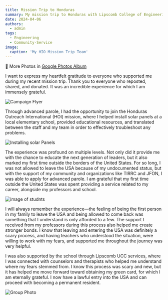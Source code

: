 ```yaml
---
title: Mission Trip to Honduras
summary: My mission trip to Honduras with Lipscomb College of Engineering
date: 2024-04-06
authors:
  - admin
tags:
  - Engineering
  - Community-Service
image:
  caption: 'My HIO Mission Trip Team'
---
```


📸 More Photos in [Google Photos Album](https://photos.google.com/share/AF1QipP5ZsAg6rJFWa4btT6_Ez3SvMd9Gl11ysh1MHhFS2IAWTIKwlubvJ1jzQ60DxNONw?pli=1&key=NGhQSzJDdkN4b0xSWGJnUDcwQmdoVnpZUVIxemJ3)

I want to express my heartfelt gratitude to everyone who supported me during my recent mission trip. Thank you to everyone who reposted, shared, and donated. It was an incredible experience for which I am immensely grateful. 

![Campaign Flyer](MissionTrip2024-Campaign.jpg)

Through advanced parole, I had the opportunity to join the Honduras Outreach International (HOI) mission, where I helped install solar panels at a local elementary school, provided educational resources, and translated between the staff and my team in order to effectively troubleshoot any problems.

![Installing solar Panels](MissionTrip2024_image3.jpg )

The experience was profound on multiple levels. Not only did it provide me with the chance to educate the next generation of leaders, but it also marked my first time outside the borders of the United States. For so long, I was not allowed to leave the USA because of my undocumented status, but with the support of my community and organizations like TIRRC and JFON, I was able to apply for advanced parole. I am grateful that my first time outside the United States was spent providing a service related to my career, alongside my professors and school.

![image of studnts](MissionTrip2024_image2.jpg)  

I will always remember the experience—the feeling of being the first person in my family to leave the USA and being allowed to come back was something that I understand is only afforded to a few. The support I received from my professors during this process also helped me create stronger bonds. I know that leaving and entering the USA was definitely a scary process, and having teachers who understood the situation, were willing to work with my fears, and supported me throughout the journey was very helpful. 

I was also supported by the school through Lipscomb UCC services, where I was connected with counselors and therapists who helped me understand where my fears stemmed from. I know this process was scary and new, but it has helped me move forward toward obtaining my green card, for which I am eternally grateful. I now have a lawful entry into the USA and can proceed with becoming a permanent resident.

![Group Photo](MissionTrip2024_image1.jpg)
